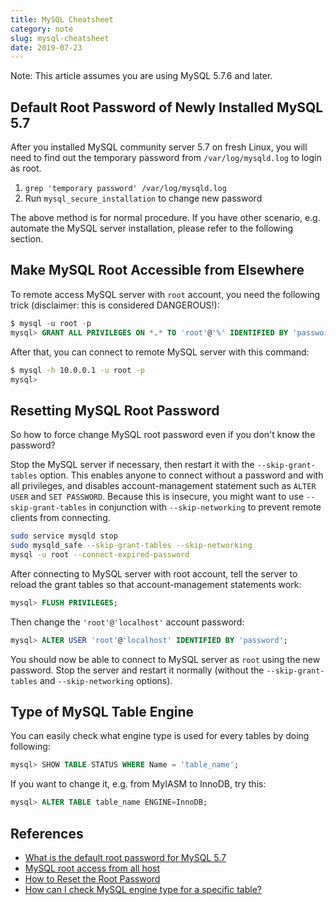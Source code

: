 ```yaml
---
title: MySQL Cheatsheet
category: note
slug: mysql-cheatsheet
date: 2019-07-23
---
```

Note: This article assumes you are using MySQL 5.7.6 and later.

## Default Root Password of Newly Installed MySQL 5.7

After you installed MySQL community server 5.7 on fresh Linux, you will need to
find out the temporary password from `/var/log/mysqld.log` to login as root.

1. `grep 'temporary password' /var/log/mysqld.log`
1. Run `mysql_secure_installation` to change new password

The above method is for normal procedure. If you have other scenario, e.g.
automate the MySQL server installation, please refer to the following section.

## Make MySQL Root Accessible from Elsewhere

To remote access MySQL server with `root` account, you need the following trick
(disclaimer: this is considered DANGEROUS!):

```sql
$ mysql -u root -p
mysql> GRANT ALL PRIVILEGES ON *.* TO 'root'@'%' IDENTIFIED BY 'password';
```

After that, you can connect to remote MySQL server with this command:

```bash
$ mysql -h 10.0.0.1 -u root -p
mysql>
```

## Resetting MySQL Root Password

So how to force change MySQL root password even if you don't know the password?

Stop the MySQL server if necessary, then restart it with the
`--skip-grant-tables` option. This enables anyone to connect without a password
and with all privileges, and disables account-management statement such as
`ALTER USER` and `SET PASSWORD`. Because this is insecure, you might want to use
`--skip-grant-tables` in conjunction with `--skip-networking` to prevent
remote clients from connecting.

```bash
sudo service mysqld stop
sudo mysqld_safe --skip-grant-tables --skip-networking
mysql -u root --connect-expired-password
```

After connecting to MySQL server with root account, tell the server to reload
the grant tables so that account-management statements work:

```sql
mysql> FLUSH PRIVILEGES;
```

Then change the `'root'@'localhost'` account password:

```sql
mysql> ALTER USER 'root'@'localhost' IDENTIFIED BY 'password';
```

You should now be able to connect to MySQL server as `root` using the new
password. Stop the server and restart it normally (without the
`--skip-grant-tables` and `--skip-networking` options).

## Type of MySQL Table Engine

You can easily check what engine type is used for every tables by doing
following:

```sql
mysql> SHOW TABLE STATUS WHERE Name = 'table_name';
```

If you want to change it, e.g. from MyIASM to InnoDB, try this:

```sql
mysql> ALTER TABLE table_name ENGINE=InnoDB;
```

## References

-  [What is the default root password for MySQL 5.7](https://stackoverflow.com/questions/33991228/what-is-the-default-root-pasword-for-mysql-5-7)
-  [MySQL root access from all host](https://stackoverflow.com/questions/11223235/mysql-root-access-from-all-hosts)
-  [How to Reset the Root Password](https://dev.mysql.com/doc/refman/5.7/en/resetting-permissions.html)
-  [How can I check MySQL engine type for a specific table?](https://stackoverflow.com/questions/213543/how-can-i-check-mysql-engine-type-for-a-specific-table)
